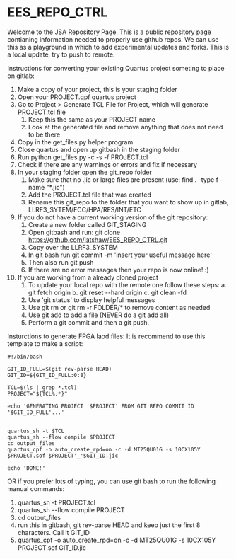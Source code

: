 # EES_REPO_CTRL
Welcome to the JSA Repository Page. This is a public repository page contianing information needed to properly use github repos. We can use this as a playground in which to add experimental updates and forks. 
This is a local update, try to push to remote.

Instructions for converting your existing Quartus project someting to place on gitlab:


1. Make a copy of your project, this is your staging folder
2. Open your PROJECT.qpf quartus project
3. Go to Project > Generate TCL File for Project, which will generate PROJECT.tcl file 
	1. Keep this the same as your PROJECT name
	2. Look at the generated file and remove anything that does not need to be there
4. Copy in the get_files.py helper program
5. Close quartus and open up gitbash in the staging folder
6. Run python get_files.py -c -s -f PROJECT.tcl 
7. Check if there are any warnings or errors and fix if necessary
8. In your staging folder open the git_repo folder
	1. Make sure that no .jic or large files are present (use: find . -type f -name "*.jic")
	2. Add the PROJECT.tcl file that was created
	3. Rename this git_repo to the folder that you want to show up in gitlab, LLRF3_SYTEM/FCC/HPA/RES/INT/ETC
9. If you do not have a current working version of the git repository:
	1. Create a new folder called GIT_STAGING
	2. Open gitbash and run: git clone https://github.com/latshaw/EES_REPO_CTRL.git
	3. Copy over the LLRF3_SYSTEM
	4. In git bash run git commit -m 'insert your useful message here'
	5. Then also run git push
	6. If there are no error messages then your repo is now online! :)
10. If you are working from a already cloned project
	1. To update your local repo with the remote one follow these steps:
		a. git fetch origin
  		b. git reset --hard origin
    	c. git clean -fd
	3. Use 'git status' to display helpful messages
	4. Use git rm <file> or git rm -r FOLDER/* to remove content as needed
	5. Use git add <file> to add a file (NEVER do a git add all)
	6. Perform a git commit and then a git push.


Insturctions to generate FPGA laod files:
It is recommend to use this template to make a script:

```
#!/bin/bash

GIT_ID_FULL=$(git rev-parse HEAD)
GIT_ID=${GIT_ID_FULL:0:8}

TCL=$(ls | grep *.tcl)
PROJECT="${TCL%.*}"

echo 'GENERATING PROJECT '$PROJECT' FROM GIT REPO COMMIT ID '$GIT_ID_FULL'...'


quartus_sh -t $TCL
quartus_sh --flow compile $PROJECT
cd output_files
quartus_cpf -o auto_create_rpd=on -c -d MT25QU01G -s 10CX105Y $PROJECT.sof $PROJECT'_'$GIT_ID.jic

echo 'DONE!'
```

OR if you prefer lots of typing, you can use git bash to run the following manual commands:

1. quartus_sh -t PROJECT.tcl
2. quartus_sh --flow compile PROJECT
3. cd output_files
4. run this in gitbash, git rev-parse HEAD  and keep just the first 8 characters. Call it GIT_ID
4. quartus_cpf -o auto_create_rpd=on -c -d MT25QU01G -s 10CX105Y PROJECT.sof GIT_ID.jic
